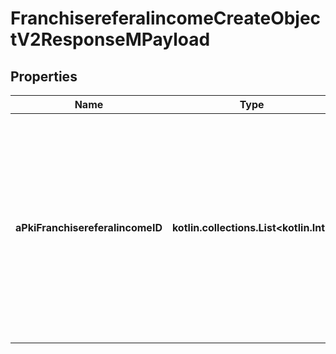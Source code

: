 
# FranchisereferalincomeCreateObjectV2ResponseMPayload

## Properties
Name | Type | Description | Notes
------------ | ------------- | ------------- | -------------
**aPkiFranchisereferalincomeID** | **kotlin.collections.List&lt;kotlin.Int&gt;** | An array of unique IDs representing the object that were requested to be created.  They are returned in the same order as the array containing the objects to be created that was sent in the request. | 



